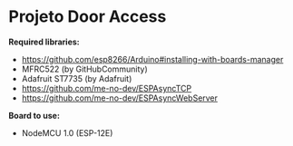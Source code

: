 # Projeto Door Access

**Required libraries:**

- https://github.com/esp8266/Arduino#installing-with-boards-manager
- MFRC522 (by GitHubCommunity)
- Adafruit ST7735 (by Adafruit)
- https://github.com/me-no-dev/ESPAsyncTCP
- https://github.com/me-no-dev/ESPAsyncWebServer

**Board to use:**

- NodeMCU 1.0 (ESP-12E)